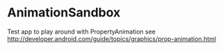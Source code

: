 # AnimationSandbox

Test app to play around with PropertyAnimation
see http://developer.android.com/guide/topics/graphics/prop-animation.html
